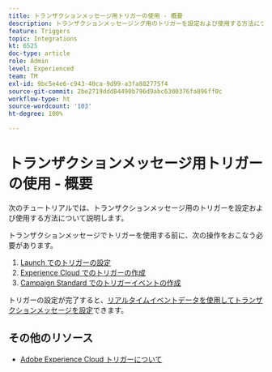 ```yaml
---
title: トランザクションメッセージ用トリガーの使用 - 概要
description: トランザクションメッセージング用のトリガーを設定および使用する方法について説明します。
feature: Triggers
topic: Integrations
kt: 6525
doc-type: article
role: Admin
level: Experienced
team: TM
exl-id: 9bc5e4e6-c943-40ca-9d99-a3fa802775f4
source-git-commit: 2be2719ddd84490b796d9abc6300376fa896ff0c
workflow-type: ht
source-wordcount: '103'
ht-degree: 100%

---
```


# トランザクションメッセージ用トリガーの使用 - 概要

次のチュートリアルでは、トランザクションメッセージ用のトリガーを設定および使用する方法について説明します。

トランザクションメッセージでトリガーを使用する前に、次の操作をおこなう必要があります。

1. [Launch でのトリガーの設定](/help/integrations/configure-launch-for-triggers.md)
2. [Experience Cloud でのトリガーの作成](/help/integrations/create-a-trigger-in-experience-cloud.md)
3. [Campaign Standard でのトリガーイベントの作成](/help/integrations/create-a-trigger-event.md)

トリガーの設定が完了すると、[リアルタイムイベントデータを使用してトランザクションメッセージを設定](/help/integrations/configure-transactional-messages-using-realtime-event-data.md)できます。

## その他のリソース

* [Adobe Experience Cloud トリガーについて](https://experienceleague.adobe.com/docs/campaign-standard/using/integrating-with-adobe-cloud/working-with-campaign-and-triggers/about-adobe-experience-cloud-triggers.html?lang=ja#integrating-with-adobe-cloud)
